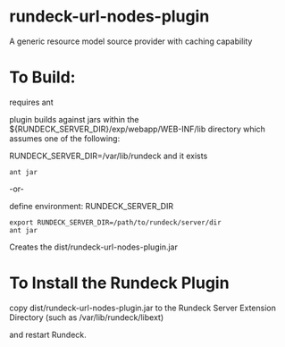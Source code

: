 rundeck-url-nodes-plugin
========================

A generic resource model source provider with caching capability

To Build:
=====

requires ant

plugin builds against jars within the ${RUNDECK_SERVER_DIR}/exp/webapp/WEB-INF/lib directory
which assumes one of the following:

RUNDECK_SERVER_DIR=/var/lib/rundeck and it exists

    ant jar

-or-

define environment:  RUNDECK_SERVER_DIR 

    export RUNDECK_SERVER_DIR=/path/to/rundeck/server/dir
    ant jar


Creates the  dist/rundeck-url-nodes-plugin.jar

To Install the Rundeck Plugin 
=====

copy dist/rundeck-url-nodes-plugin.jar to the Rundeck Server Extension Directory (such as /var/lib/rundeck/libext)

and restart Rundeck.

